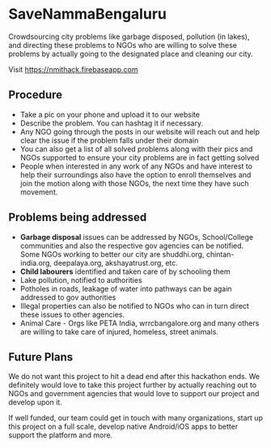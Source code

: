 # SaveNammaBengaluru

Crowdsourcing city problems like garbage disposed, pollution (in lakes), and directing these problems to NGOs who are willing to solve these problems by actually going to the designated place and cleaning our city.

Visit https://nmithack.firebaseapp.com

## Procedure
- Take a pic on your phone and upload it to our website
- Describe the problem. You can hashtag it if necessary.
- Any NGO going through the posts in our website will reach out and help clear the issue if the problem falls under their domain
- You can also get a list of all solved problems along with their pics and NGOs supported to ensure your city problems are in fact getting solved
- People when interested in any work of any NGOs and have interest to help their surroundings also have the option to enroll themselves and join the motion along with those NGOs, the next time they have such movement.

## Problems being addressed
- **Garbage disposal** issues can be addressed by NGOs, School/College communities and also the respective gov agencies can be notified. Some NGOs working to better our city are shuddhi.org, chintan-india.org, deepalaya.org, akshayatrust.org, etc.
- **Child labourers** identified and taken care of by schooling them
- Lake pollution, notified to authorities
- Potholes in roads, leakage of water into pathways can be again addressed to gov authorities
- Illegal properties can also be notified to NGOs who can in turn direct these issues to other agencies.
- Animal Care - Orgs like PETA India, wrrcbangalore.org and many others are willing to take care of injured, homeless, street animals.

## Future Plans
We do not want this project to hit a dead end after this hackathon ends. We definitely would love to take this project further by actually reaching out to NGOs and government agencies that would love to support our project and develop upon it.

If well funded, our team could get in touch with many organizations, start up this project on a full scale, develop native Android/iOS apps to better support the platform and more.